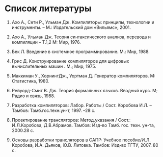 # Список литературы

1. Ахо  А., Сети Р., Ульман Дж. Компиляторы: принципы, технологии и инструменты. – М.: Издательский дом «Вильямс», 2001.

2. Ахо  А., Ульман Дж. Теория синтаксического анализа, перевода и компиляции – Т.1,2 М: Мир, 1976.

3. Бек Л. Введение в системное программирование. М.: Миp, 1988.

4. Грис Д. Koнcтруировaниe компиляторов для цифровых  вычислительных машин . М.; Мир, 1975.

5. Маккиман У., ХорнингДж., Уортман Д. Генератор компиляторов. М: Статистика, 1980.

6. Рейуорд-Смит В. Дж. Теория формальных языков. Вводный курс. М; Радио и связь, 1988.

7. Разработка компиляторов: Лабор. Работы  / Сост. Коробова И.Л. – Тамбов: Тамб.гос.техн.ун-т, 1997. –28 с.

8. Проектирование трансляторов: Метод.указания / Сост.: И.Л.Коробова, Д.В.Абрамов. Тамбов: Изд-во Тамб. гос. техн. ун-та, 2000.28 с.

9. Основы разработки трансляторов в САПР: Учебное пособие/И.Л. Коробова, И.А. Дьяков, Ю.В. Литовка. Тамбов: Изд-во ТГТУ, 2007. 80 с.
